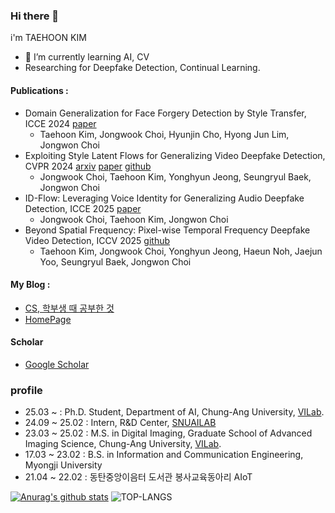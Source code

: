 ### Hi there 👋
i'm TAEHOON KIM 
- 🌱 I’m currently learning AI, CV
- Researching for Deepfake Detection, Continual Learning.
#### Publications : 
- Domain Generalization for Face Forgery Detection by Style Transfer, ICCE 2024 [paper](https://ieeexplore.ieee.org/document/10444215)
  - Taehoon Kim, Jongwook Choi, Hyunjin Cho, Hyong Jun Lim, Jongwon Choi
- Exploiting Style Latent Flows for Generalizing Video Deepfake Detection, CVPR 2024 [arxiv](https://arxiv.org/abs/2403.06592) [paper](https://openaccess.thecvf.com/content/CVPR2024/html/Choi_Exploiting_Style_Latent_Flows_for_Generalizing_Deepfake_Video_Detection_CVPR_2024_paper.html) [github](https://github.com/jongwook-Choi/StyleFlow)
  - Jongwook Choi, Taehoon Kim, Yonghyun Jeong, Seungryul Baek, Jongwon Choi
- ID-Flow: Leveraging Voice Identity for Generalizing Audio Deepfake Detection, ICCE 2025 [paper](https://drive.google.com/file/d/1_vb0uq1yr3Kcr08HEZ1b0yO2PtutC9hu/view)
  - Jongwook Choi, Taehoon Kim, Jongwon Choi
- Beyond Spatial Frequency: Pixel-wise Temporal Frequency Deepfake Video Detection, ICCV 2025 [github](https://github.com/rama0126/PwTF-DVD)
  - Taehoon Kim, Jongwook Choi, Yonghyun Jeong, Haeun Noh, Jaejun Yoo, Seungryul Baek, Jongwon Choi

#### My Blog : 
  - [CS, 학부생 때 공부한 것](https://blog.naver.com/xo0126)
  - [HomePage](https://sites.google.com/vilab.cau.ac.kr/thkim)

#### Scholar
  - [Google Scholar](https://scholar.google.co.kr/citations?user=n1leMp8AAAAJ&hl=ko)
### profile
- 25.03 ~       : Ph.D. Student, Department of AI, Chung-Ang University,  [VILab](https://www.vilab.cau.ac.kr/home).
- 24.09 ~ 25.02 : Intern, R&D Center, [SNUAILAB](https://snuailab.ai/)
- 23.03 ~ 25.02 : M.S. in Digital Imaging, Graduate School of Advanced Imaging Science, Chung-Ang University,  [VILab](https://www.vilab.cau.ac.kr/home).
- 17.03 ~ 23.02 : B.S. in Information and Communication Engineering, Myongji University
- 21.04 ~ 22.02 : 동탄중앙이음터 도서관 봉사교육동아리 AIoT


[![Anurag's github stats](https://github-readme-stats.vercel.app/api?username=rama0126)](https://github.com/anuraghazra/github-readme-stats)
![TOP-LANGS](https://github-readme-stats.vercel.app/api/top-langs/?username=rama0126&layout=compact&hide=jupyter%20notebook)

<!--
**rama0126/rama0126** is a ✨ _special_ ✨ repository because its `README.md` (this file) appears on your GitHub profile.

Here are some ideas to get you started:

- 🔭 I’m currently working on ...
- 🌱 I’m currently learning ...
- 👯 I’m looking to collaborate on ...
- 🤔 I’m looking for help with ...
- 💬 Ask me about ...
- 📫 How to reach me: ...
- 😄 Pronouns: ...
- ⚡ Fun fact: ...
-->

